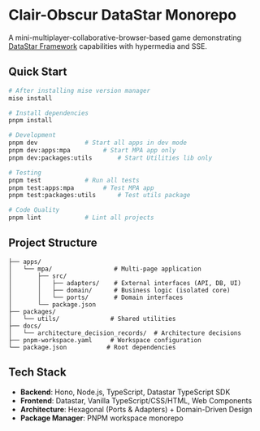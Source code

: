 # Clair-Obscur DataStar Monorepo

A mini-multiplayer-collaborative-browser-based game demonstrating [DataStar Framework](https://data-star.dev/) capabilities with hypermedia and SSE.

## Quick Start

```bash
# After installing mise version manager
mise install

# Install dependencies
pnpm install

# Development
pnpm dev             # Start all apps in dev mode
pnpm dev:apps:mpa         # Start MPA app only
pnpm dev:packages:utils       # Start Utilities lib only

# Testing
pnpm test            # Run all tests
pnpm test:apps:mpa        # Test MPA app
pnpm test:packages:utils      # Test utils package

# Code Quality
pnpm lint            # Lint all projects
```

## Project Structure

```
├── apps/
│   └── mpa/                 # Multi-page application
│       ├── src/
│       │   ├── adapters/    # External interfaces (API, DB, UI)
│       │   ├── domain/      # Business logic (isolated core)
│       │   └── ports/       # Domain interfaces
│       └── package.json
├── packages/
│   └── utils/              # Shared utilities
├── docs/
│   └── architecture_decision_records/  # Architecture decisions
├── pnpm-workspace.yaml     # Workspace configuration
└── package.json           # Root dependencies
```

## Tech Stack

- **Backend**: Hono, Node.js, TypeScript, Datastar TypeScript SDK
- **Frontend**: Datastar, Vanilla TypeScript/CSS/HTML, Web Components
- **Architecture**: Hexagonal (Ports & Adapters) + Domain-Driven Design
- **Package Manager**: PNPM workspace monorepo

